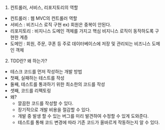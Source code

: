1. 컨트롤러, 서비스, 리포지토리의 역할

- 컨트롤러 : 웹 MVC의 컨트롤러 역할
- 서비스 : 비즈니스 로직 구현 ex) 회원은 중복이 안된다.
- 리포지토리 : 비지니스 도메인 객체를 가지고 핵심 비지니스 로직이 동작하도록 구현한 계층
- 도메인 : 회원, 주문, 쿠폰 등 주로 데이터베이스에 저장 및 관리되는 비즈니스 도메인 객체

2. TDD란? 왜 하는가?

- 테스크 코드를 먼저 작성하는 개발 방법
- 첫째, 실패하는 테스트를 작성
- 둘째, 테스트를 통과하기 위한 최소한의 코드를 작성
- 셋째, 코드를 리펙토링
- 왜?
    - 깔끔한 코드를 작성할 수 있다.
    - 장기적으로 개발 비용을 절감할 수 있다.
    - 개발 중 발생 할 수 있는 버그를 미리 발견하여 수정할 수 있게 도와준다.
    - 테스트를 통해 코드 변경에 따라 기존 코드가 올바르게 작동하는지 알 수 있다.
